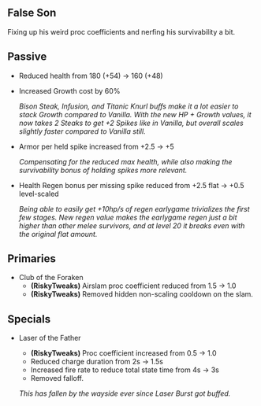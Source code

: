 ## False Son

Fixing up his weird proc coefficients and nerfing his survivability a bit.

## Passive

- Reduced health from 180 (+54) -> 160 (+48)
- Increased Growth cost by 60%

	*Bison Steak, Infusion, and Titanic Knurl buffs make it a lot easier to stack Growth compared to Vanilla. With the new HP + Growth values, it now takes 2 Steaks to get +2 Spikes like in Vanilla, but overall scales slightly faster compared to Vanilla still.*
	
- Armor per held spike increased from +2.5 -> +5

	*Compensating for the reduced max health, while also making the survivability bonus of holding spikes more relevant.*

- Health Regen bonus per missing spike reduced from +2.5 flat -> +0.5 level-scaled

	*Being able to easily get +10hp/s of regen earlygame trivializes the first few stages. New regen value makes the earlygame regen just a bit higher than other melee survivors, and at level 20 it breaks even with the original flat amount.*

## Primaries

- Club of the Foraken
	- **(RiskyTweaks)** Airslam proc coefficient reduced from 1.5 -> 1.0
	- **(RiskyTweaks)** Removed hidden non-scaling cooldown on the slam.

## Specials

- Laser of the Father
	- **(RiskyTweaks)** Proc coefficient increased from 0.5 -> 1.0
	- Reduced charge duration from 2s -> 1.5s
	- Increased fire rate to reduce total state time from 4s -> 3s
	- Removed falloff.
	
	*This has fallen by the wayside ever since Laser Burst got buffed.*